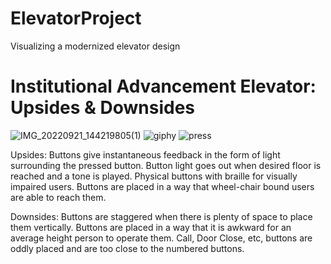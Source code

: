 # ElevatorProject
Visualizing a modernized elevator design

# Institutional Advancement Elevator: Upsides & Downsides
![IMG_20220921_144219805(1)](https://user-images.githubusercontent.com/114094237/191599398-53dcbf02-e27b-42d5-8fcb-c0b49176aba6.png) ![giphy](https://user-images.githubusercontent.com/114094237/191566506-575f2bcb-9c45-4d1e-8f06-9e96c4c856bb.gif) ![press](https://user-images.githubusercontent.com/114094237/191567374-df3098d2-b217-476f-94a1-598e12b4d940.gif)

Upsides: Buttons give instantaneous feedback in the form of light surrounding the pressed button. Button light goes out when desired floor is reached and a tone is played. Physical buttons with braille for visually impaired users. Buttons are placed in a way that wheel-chair bound users are able to reach them.

Downsides: Buttons are staggered when there is plenty of space to place them vertically. Buttons are placed in a way that it is awkward for an average height person to operate them. Call, Door Close, etc, buttons are oddly placed and are too close to the numbered buttons.
